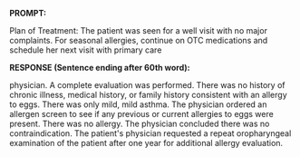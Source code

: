 **PROMPT:**

Plan of Treatment:  The patient was seen for a well visit with no major complaints. For seasonal allergies, continue on OTC medications and schedule her next visit with primary care

**RESPONSE (Sentence ending after 60th word):**

physician. A complete evaluation was performed. There was no history of chronic illness, medical history, or family history consistent with an allergy to eggs. There was only mild, mild asthma. The physician ordered an allergen screen to see if any previous or current allergies to eggs were present. There was no allergy. The physician concluded there was no contraindication. The patient's physician requested a repeat oropharyngeal examination of the patient after one year for additional allergy evaluation. 